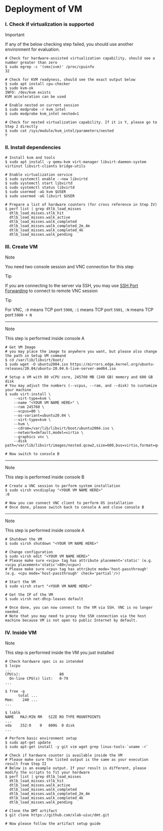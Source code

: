 # Deployment of VM

### I. Check if virtualization is supported

> [!Important]
>
> If any of the below checking step failed, you should use another environment for evaluation.

```shell
# Check for hardware-assisted virtualization capability, should see a number greater than zero
$ sudo egrep -c '(vmx|svm)' /proc/cpuinfo
32

# Check for KVM readyness, should see the exact output below
$ sudo apt install cpu-checker
$ sudo kvm-ok
INFO: /dev/kvm exists
KVM acceleration can be used

# Enable nested on current session
$ sudo modprobe -r kvm_intel
$ sudo modprobe kvm_intel nested=1

# Check for nested virtualization capability. If it is Y, please go to Step 2 directly
$ sudo cat /sys/module/kvm_intel/parameters/nested
Y
```



### II. Install dependencies

```shell
# Install kvm and tools
$ sudo apt install -y qemu-kvm virt-manager libvirt-daemon-system virtinst libvirt-clients bridge-utils

# Enable virtualization service
$ sudo systemctl enable --now libvirtd
$ sudo systemctl start libvirtd
$ sudo systemctl status libvirtd
$ sudo usermod -aG kvm $USER
$ sudo usermod -aG libvirt $USER

# Prepare a list of hardware counters (for cross reference in Step IV)
$ perf list | grep dtlb_load_misses
  dtlb_load_misses.stlb_hit
  dtlb_load_misses.walk_active
  dtlb_load_misses.walk_completed
  dtlb_load_misses.walk_completed_2m_4m
  dtlb_load_misses.walk_completed_4k
  dtlb_load_misses.walk_pending
```



### III. Create VM

> [!Note]
>
> You need two console session and VNC connection for this step

> [!Tip]
>
> If you are connecting to the server via SSH, you may use [SSH Port Forwarding](https://phoenixnap.com/kb/ssh-port-forwarding) to connect to remote VNC session

> [!Tip]
>
> For VNC, `:0` means TCP port `5900`, `:1` means TCP port `5901`, `:N` means TCP port `5900 + N`

---

> [!Note]
>
> This step is performed inside console A

```shell
# Get VM Image
# you may place the image to anywhere you want, but please also change the path in Setup VM command
$ cd /var/lib/libvirt/boot/
$ sudo wget -O ubuntu2004.iso https://mirrors.edge.kernel.org/ubuntu-releases/20.04/ubuntu-20.04.6-live-server-amd64.iso

# Setup a VM with 80 vCPU core, 245760 MB (240 GB) memory and 600 GB disk
# You may adjust the numbers (--vcpus, --ram, and --disk) to customize your machine
$ sudo virt-install \
    --virt-type=kvm \
    --name "<YOUR VM NAME HERE>" \
    --ram 245760 \
    --vcpus=80 \
    --os-variant=ubuntu20.04 \
    --virt-type=kvm \
    --hvm \
    --cdrom=/var/lib/libvirt/boot/ubuntu2004.iso \
    --network=default,model=virtio \
    --graphics vnc \
    --disk path=/var/lib/libvirt/images/nested.qcow2,size=600,bus=virtio,format=qcow2
    
# Now switch to console B
```
---

> [!Note]
>
> This step is performed inside console B

```shell
# Create a VNC session to perform system installation
$ sudo virsh vncdisplay "<YOUR VM NAME HERE>"
:0

# Now you can connect VNC client to perform OS installation
# Once done, please switch back to console A and close console B
```
---

> [!Note]
>
> This step is performed inside console A

```shell
# Shutdown the VM
$ sudo virsh shutdown "<YOUR VM NAME HERE>"

# Change configuration
$ sudo virsh edit "<YOUR VM NAME HERE>"
# Please make sure <vcpu> tag has attribute placement='static' (e.g. <vcpu placement='static'>80</vcpu>)
# Please make sure <cpu> tag has attribute mode='host-passthrough' (e.g. <cpu mode='host-passthrough' check='partial'/>)

# Start the VM
$ sudo virsh start "<YOUR VM NAME HERE>"

# Get the IP of the VM
$ sudo virsh net-dhcp-leases default

# Once done, you can now connect to the VM via SSH. VNC is no longer needed.
# Note that you may need to proxy the SSH connection via the host machine because VM is not open to public Internet by default.
```



### IV. Inside VM

> [!Note]
>
> This step is performed inside the VM you just installed

```shell
# Check hardware spec is as intended
$ lscpu
...
CPU(s):                  80
  On-line CPU(s) list:   0-79
...

$ free -g
      total ...
Mem:    240 ...
...

$ lsblk
NAME   MAJ:MIN RM   SIZE RO TYPE MOUNTPOINTS
...
vda    252:0    0   600G  0 disk
...

# Perform basic environment setup
$ sudo apt-get update
$ sudo apt-get install -y git vim wget grep linux-tools-`uname -r`

# Check if hardware counter is available inside the VM
# Please make sure the listed output is the same as your execution result from Step II
# Below is an example output. If your result is different, please modify the scripts to fit your hardware
$ perf list | grep dtlb_load_misses
  dtlb_load_misses.stlb_hit
  dtlb_load_misses.walk_active
  dtlb_load_misses.walk_completed
  dtlb_load_misses.walk_completed_2m_4m
  dtlb_load_misses.walk_completed_4k
  dtlb_load_misses.walk_pending

# Clone the DMT artifact
$ git clone https://github.com/xlab-uiuc/dmt.git

# Now please follow the artifact setup guide
```

